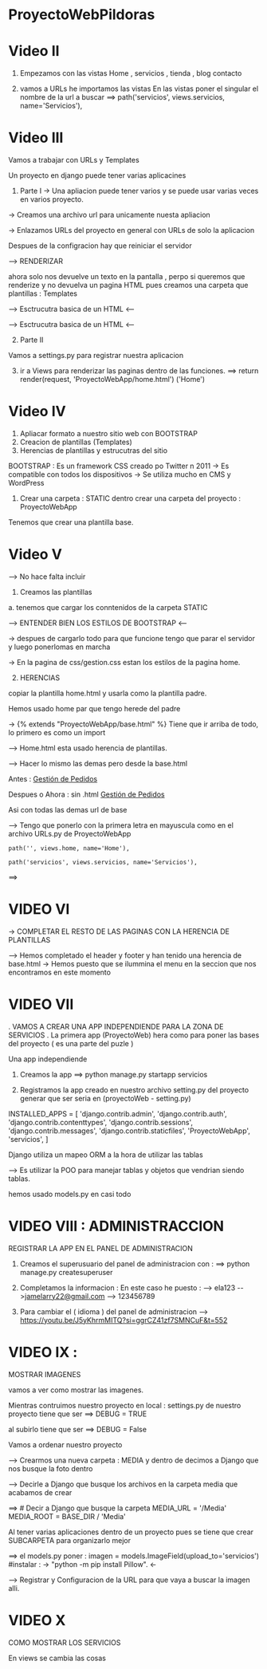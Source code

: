 # ProyectoWebPildoras

# Video II 
1. Empezamos con las vistas 
Home , servicios , tienda , blog contacto

2. vamos a URLs he importamos las vistas
En las vistas poner el singular el nombre de la url a buscar
    ==> path('servicios', views.servicios, name='Servicios'),


# Video III

Vamos a trabajar con URLs y Templates 

Un proyecto en django puede tener varias aplicacines 

1. Parte I
-> Una apliacion puede tener varios y se puede usar varias veces en varios proyecto.

-> Creamos una archivo url para unicamente nuesta apliacion 


-> Enlazamos URLs del proyecto en general con URLs de solo la aplicacion 

Despues de la configracion hay que reiniciar el servidor 


--> RENDERIZAR 

ahora solo nos devuelve un texto en la pantalla , 
perpo si queremos que renderize y no  devuelva un pagina HTML pues creamos una carpeta que plantillas : Templates

--> Esctrucutra basica de un HTML <-- 

<!DOCTYPE html>
<html lang="en">
<head>
    <meta charset="UTF-8">
    <meta name="viewport" content="width=device-width, initial-scale=1.0">
    <title>Document</title>
</head>
<body>
    
</body>
</html>

--> Esctrucutra basica de un HTML <-- 


2. Parte II

Vamos a settings.py para registrar nuestra aplicacion

3. ir a Views para renderizar las paginas dentro de las funciones. 
    ==> return render(request, 'ProyectoWebApp/home.html') ('Home')




# Video IV
1.  Apliacar formato a nuestro sitio web con BOOTSTRAP
2. Creacion de plantillas (Templates)
3. Herencias de plantillas y estrucutras del sitio

BOOTSTRAP : Es un framework CSS creado po Twitter n 2011
-> Es compatible con todos los dispositivos
-> Se utiliza mucho en CMS y WordPress


1. Crear una carpeta : STATIC  dentro crear una carpeta del proyecto : ProyectoWebApp


Tenemos que crear una plantilla base.


# Video V 

--> No hace falta incluir <!DOCTYPE html> 

1.  Creamos las plantillas 

a. tenemos que cargar los conntenidos de la carpeta STATIC

--> ENTENDER BIEN LOS ESTILOS DE BOOTSTRAP <-- 

-> despues de cargarlo todo para que funcione tengo que parar  el servidor y luego ponerlomas en marcha

-> En la pagina de css/gestion.css estan los estilos de la pagina home.


2.  HERENCIAS 

copiar la plantilla home.html y usarla como la plantilla padre.


Hemos usado home par que tengo  herede del padre 

-> {% extends "ProyectoWebApp/base.html" %}
        Tiene que ir arriba de todo, lo primero es como un import 

--> Home.html esta usado herencia de plantillas.

--> Hacer lo mismo las demas pero desde la base.html

Antes : 
      <a class="navbar-brand text-uppercase text-expanded font-weight-bold d-lg-none" href="home.html">Gestión de Pedidos</a>

Despues o Ahora : sin .html
      <a class="navbar-brand text-uppercase text-expanded font-weight-bold d-lg-none" href="{% url 'Home' %}">Gestión de Pedidos</a>

Asi con todas las demas url de base

--> Tengo que ponerlo con la primera letra en mayuscula como en el archivo URLs.py de ProyectoWebApp

    path('', views.home, name='Home'),

    path('servicios', views.servicios, name='Servicios'),



==> 

# VIDEO VI
-> COMPLETAR EL RESTO DE LAS PAGINAS CON LA HERENCIA DE PLANTILLAS

--> Hemos completado el header y footer y han tenido una herencia de base.html
-> Hemos puesto que se ilummina el menu en la seccion que nos encontramos en este momento 



# VIDEO VII

. VAMOS A CREAR UNA APP INDEPENDIENDE PARA LA ZONA DE SERVICIOS 
. La primera app (ProyectoWeb) hera como para poner las bases del proyecto ( es una parte del puzle )



Una app independiende 


1.  Creamos la app 
==> python manage.py startapp servicios

2. Registramos la app creado en nuestro archivo setting.py del proyecto generar que ser seria en (proyectoWeb - setting.py)

INSTALLED_APPS = [
    'django.contrib.admin',
    'django.contrib.auth',
    'django.contrib.contenttypes',
    'django.contrib.sessions',
    'django.contrib.messages',
    'django.contrib.staticfiles',
    'ProyectoWebApp',
    'servicios',
]


Django utiliza un mapeo ORM a la hora de utilizar las tablas 

--> Es utilizar la POO para manejar tablas y objetos que vendrian siendo tablas.


hemos usado models.py en casi todo 

# VIDEO VIII : ADMINISTRACCION

REGISTRAR LA APP EN EL PANEL DE ADMINISTRACION

1. Creamos el superusuario del panel de administracion con : 
        ==> python manage.py createsuperuser
2. Completamos la informacion : En este caso he puesto :
    --> ela123
    -->jamelarry22@gmail.com
    --> 123456789

3.  Para cambiar el ( idioma )  del panel de administracion 
    --> https://youtu.be/J5yKhrmMITQ?si=ggrCZ41zf7SMNCuF&t=552


# VIDEO IX : 
MOSTRAR IMAGENES 

vamos a ver como mostrar las imagenes. 

Mientras contruimos nuestro proyecto en local : settings.py de nuestro proyecto tiene que ser 
==> DEBUG = TRUE 

al subirlo tiene que ser 
==> DEBUG = False


Vamos a ordenar nuestro proyecto 

--> Crearmos una nueva carpeta : MEDIA y dentro de decimos a Django que nos busque la foto dentro

--> Decirle a Django que busque los archivos en la carpeta media que acabamos de crear 

==> # Decir a Django que busque la carpeta
MEDIA_URL = '/Media'
MEDIA_ROOT =  BASE_DIR / 'Media'

Al tener varias aplicaciones dentro de un proyecto pues se  tiene que crear SUBCARPETA para organizarlo mejor

==> el models.py poner : 
    imagen = models.ImageField(upload_to='servicios') #instalar : -> "python -m pip install Pillow". <-

--> Registrar y Configuracion de la URL 
para que vaya a buscar la imagen alli. 

# VIDEO X

COMO MOSTRAR LOS SERVICIOS 

En views se cambia las cosas 